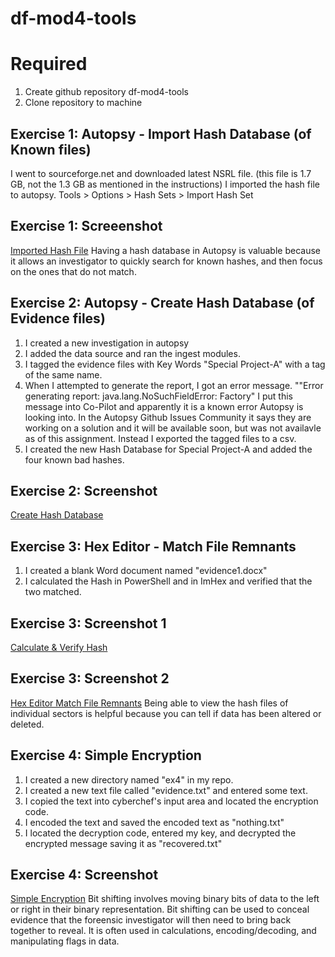 # df-mod4-tools
# Required
1. Create github repository df-mod4-tools
2. Clone repository to machine

## Exercise 1: Autopsy - Import Hash Database (of Known files)
I went to sourceforge.net and downloaded latest NSRL file. (this file is 1.7 GB, not the 1.3 GB as mentioned in the instructions)
I imported the hash file to autopsy. Tools > Options > Hash Sets > Import Hash Set
## Exercise 1: Screeenshot
[Imported Hash File](Mod4ex1ImportedHashFile.png)
Having a hash database in Autopsy is valuable because it allows an investigator to quickly search for known hashes, and then focus on the ones that do not match.

## Exercise 2: Autopsy - Create Hash Database (of Evidence files)
1. I created a new investigation in autopsy
2. I added the data source and ran the ingest modules.
3. I tagged the evidence files with Key Words "Special Project-A" with a tag of the same name.
4. When I attempted to generate the report, I got an error message. ""Error generating report: java.lang.NoSuchFieldError: Factory" I put this message into Co-Pilot and apparently it is a known error Autopsy is looking into. In the Autopsy Github Issues Community it says they are working on a solution and it will be available soon, but was not availavle as of this assignment. Instead I exported the tagged files to a csv.
5. I created the new Hash Database for Special Project-A and added the four known bad hashes.
## Exercise 2: Screenshot
[Create Hash Database](Mod4ex2CreateHashDatabase.png)

## Exercise 3: Hex Editor - Match File Remnants
1. I created a blank Word document named "evidence1.docx" 
2. I calculated the Hash in PowerShell and in ImHex and verified that the two matched.
## Exercise 3: Screenshot 1
[Calculate & Verify Hash](Mod4CalculateandVerifyHash.png)
## Exercise 3: Screenshot 2
[Hex Editor Match File Remnants](Mod4ex3HexEditormatchFileRemnants.png)
Being able to view the hash files of individual sectors is helpful because you can tell if data has been altered or deleted.

## Exercise 4: Simple Encryption
1. I created a new directory named "ex4" in my repo.
2. I created a new text file called "evidence.txt" and entered some text.
3. I copied the text into cyberchef's input area and located the encryption code. 
4. I encoded the text and saved the encoded text as "nothing.txt"
5. I located the decryption code, entered my key, and decrypted the encrypted message saving it as "recovered.txt"
## Exercise 4: Screenshot
[Simple Encryption](Mod4ex4SimpleEncryption.png)
Bit shifting involves moving binary bits of data to the left or right in their binary representation. Bit shifting can be used to conceal evidence that the foreensic investigator will then need to bring back together to reveal. It is often used in calculations, encoding/decoding, and manipulating flags in data.